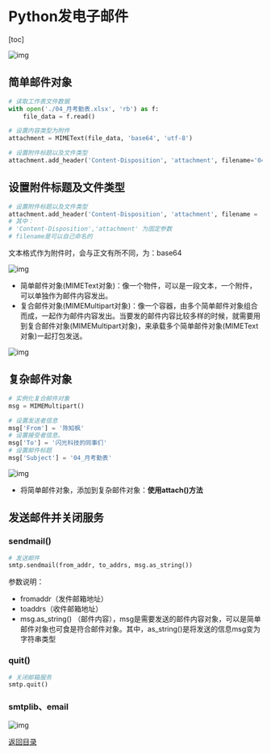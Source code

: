# Python发电子邮件

[toc]

![img](https://adamyide-1256435674.cos.ap-shanghai.myqcloud.com/2020-12-09-144051.png)

## 简单邮件对象

```python
# 读取工作表文件数据
with open('./04_月考勤表.xlsx', 'rb') as f:
    file_data = f.read()

# 设置内容类型为附件
attachment = MIMEText(file_data, 'base64', 'utf-8')

# 设置附件标题以及文件类型
attachment.add_header('Content-Disposition', 'attachment', filename='04_月考勤表.xlsx')
```

## 设置附件标题及文件类型

```python
# 设置附件标题以及文件类型
attachment.add_header('Content-Disposition', 'attachment', filename = '04_月考勤表.xlsx')
# 其中：
# 'Content-Disposition','attachment' 为固定参数
# filename是可以自己命名的
```



文本格式作为附件时，会与正文有所不同，为：base64

![img](https://adamyide-1256435674.cos.ap-shanghai.myqcloud.com/2020-12-09-151642.png)



* 简单邮件对象(MIMEText对象)：像一个物件，可以是一段文本，一个附件，可以单独作为邮件内容发出。
* 复合邮件对象(MIMEMultipart对象)：像一个容器，由多个简单邮件对象组合而成，一起作为邮件内容发出。当要发的邮件内容比较多样的时候，就需要用到复合邮件对象(MIMEMultipart对象)，来承载多个简单邮件对象(MIMEText对象)一起打包发送。



![img](https://adamyide-1256435674.cos.ap-shanghai.myqcloud.com/2020-12-09-165334.png)

## 复杂邮件对象

```python
# 实例化复合邮件对象
msg = MIMEMultipart()

# 设置发送者信息
msg['From'] = '陈知枫'
# 设置接受者信息。
msg['To'] = '闪光科技的同事们' 
# 设置邮件标题
msg['Subject'] = '04_月考勤表'

```



![img](https://adamyide-1256435674.cos.ap-shanghai.myqcloud.com/2020-12-09-165503.png)



* 将简单邮件对象，添加到复杂邮件对象：**使用attach()方法**

## 发送邮件并关闭服务

### sendmail()

```python
# 发送邮件
smtp.sendmail(from_addr, to_addrs, msg.as_string())
```

参数说明：

* fromaddr（发件邮箱地址）
* toaddrs（收件邮箱地址）
* msg.as_string() （邮件内容），msg是需要发送的邮件内容对象，可以是简单邮件对象也可食是符合邮件对象。其中，as_string()是将发送的信息msg变为字符串类型

### quit()

```python
# 关闭邮箱服务
smtp.quit()
```

### smtplib、email

![img](https://adamyide-1256435674.cos.ap-shanghai.myqcloud.com/2020-12-09-183143.png)

[返回目录](#目录)

